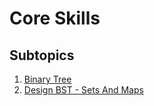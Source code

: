 # Core Skills

## Subtopics

1. [Binary Tree](./binary_tree)
2. [Design BST - Sets And Maps](./bst_sets_and_maps)
